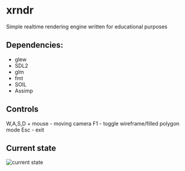 # xrndr

Simple realtime rendering engine written for educational purposes

## Dependencies:

- glew
- SDL2
- glm
- fmt
- SOIL
- Assimp

## Controls

W,A,S,D + mouse - moving camera
F1 - toggle wireframe/filled polygon mode
Esc - exit

## Current state

![current state](https://user-images.githubusercontent.com/19366691/51631480-81b03200-1f55-11e9-9ff1-dd7701c67d31.jpg)
